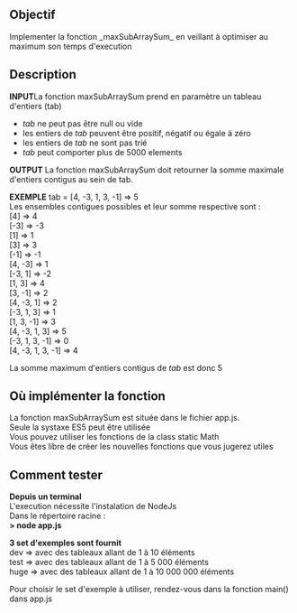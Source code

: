 <h2>Objectif</h2>
Implementer la fonction _maxSubArraySum_ en veillant à optimiser au maximum son temps d'execution
<h2>Description</h2>

**INPUT**La fonction maxSubArraySum prend en paramètre un tableau d'entiers (tab)<br>
<ul>
<li><em>tab</em> ne peut pas être null ou vide</li>
<li>les entiers de <em>tab</em> peuvent être positif, négatif ou égale à zéro</li>
<li>les entiers de <em>tab</em> ne sont pas trié</li>
<li><em>tab</em> peut comporter plus de 5000 elements</li>
</ul>

**OUTPUT** La fonction maxSubArraySum doit retourner la somme maximale d'entiers contigus au sein de tab.

**EXEMPLE**
tab = [4, -3, 1, 3, -1] => 5
<br>Les ensembles contigues possibles et leur somme respective sont :
<br>[4] => 4
<br>[-3] => -3
<br>[1] => 1
<br>[3] => 3
<br>[-1] => -1
<br>[4, -3] => 1
<br>[-3, 1] => -2
<br>[1, 3] => 4
<br>[3, -1] => 2
<br>[4, -3, 1] => 2
<br>[-3, 1, 3] => 1
<br>[1, 3, -1] => 3
<br>[4, -3, 1, 3] => 5
<br>[-3, 1, 3, -1] => 0
<br>[4, -3, 1, 3, -1] => 4

La somme maximum d'entiers contigus de <em>tab</em> est donc 5
<h2>Où implémenter la fonction</h2>
La fonction maxSubArraySum est située dans le fichier app.js.
<br>Seule la systaxe ES5 peut être utilisée
<br>Vous pouvez utiliser les fonctions de la class static Math
<br>Vous êtes libre de créer les nouvelles fonctions que vous jugerez utiles
<h2>Comment tester</h2>

**Depuis un terminal**
<br>L'execution nécessite l'instalation de NodeJs
<br>Dans le répertoire racine :
<br>**> node app.js**

**3 set d'exemples sont fournit**
<br>dev => avec des tableaux allant de 1 à 10 éléments
<br>test => avec des tableaux allant de 1 à 5 000 éléments
<br>huge => avec des tableaux allant de 1 à 10 000 000 éléments

Pour choisir le set d'exemple à utiliser, rendez-vous dans la fonction main() dans app.js
